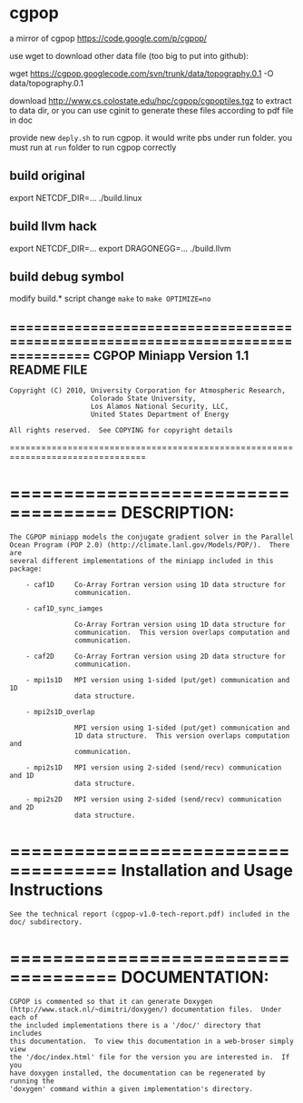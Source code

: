 cgpop
=====

a mirror of cgpop https://code.google.com/p/cgpop/

use wget to download other data file (too big to put into github):

   wget https://cgpop.googlecode.com/svn/trunk/data/topography.0.1 -O data/topography.0.1

download http://www.cs.colostate.edu/hpc/cgpop/cgpoptiles.tgz to extract to
data dir, or you can use cginit to generate these files according to pdf file
in doc

provide new `deply.sh` to run cgpop. it would write pbs under run folder. you
must run at `run` folder to run cgpop correctly

build original
-----------------

   export NETCDF\_DIR=...
   ./build.linux

build llvm hack
------------------

   export NETCDF\_DIR=...
   export DRAGONEGG=...
   ./build.llvm

build debug symbol
-------------------

   modify build.\* script change `make` to `make OPTIMIZE=no`

================================================================================
CGPOP Miniapp Version 1.1
README FILE
-------------------------------

    Copyright (C) 2010, University Corporation for Atmospheric Research,
                        Colorado State University,
                        Los Alamos National Security, LLC,
                        United States Department of Energy
 
    All rights reserved.  See COPYING for copyright details
================================================================================

====================================
DESCRIPTION:
====================================

    The CGPOP miniapp models the conjugate gradient solver in the Parallel
    Ocean Program (POP 2.0) (http://climate.lanl.gov/Models/POP/).  There are
    several different implementations of the miniapp included in this package:
    
        - caf1D     Co-Array Fortran version using 1D data structure for
                    communication.

        - caf1D_sync_iamges

                    Co-Array Fortran version using 1D data structure for
                    communication.  This version overlaps computation and 
                    communication.

        - caf2D     Co-Array Fortran version using 2D data structure for
                    communication.

        - mpi1s1D   MPI version using 1-sided (put/get) communication and 1D
                    data structure.

        - mpi2s1D_overlap
                    
                    MPI version using 1-sided (put/get) communication and
                    1D data structure.  This version overlaps computation and
                    communication.

        - mpi2s1D   MPI version using 2-sided (send/recv) communication and 1D
                    data structure.

        - mpi2s2D   MPI version using 2-sided (send/recv) communication and 2D
                    data structure.

====================================
Installation and Usage Instructions
====================================

    See the technical report (cgpop-v1.0-tech-report.pdf) included in the 
    doc/ subdirectory.


====================================
DOCUMENTATION:
====================================

    CGPOP is commented so that it can generate Doxygen
    (http://www.stack.nl/~dimitri/doxygen/) documentation files.  Under each of
    the included implementations there is a '/doc/' directory that includes
    this documentation.  To view this documentation in a web-broser simply view
    the '/doc/index.html' file for the version you are interested in.  If you
    have doxygen installed, the documentation can be regenerated by running the
    'doxygen' command within a given implementation's directory.
